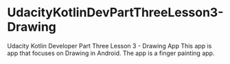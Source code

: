 # UdacityKotlinDevPartThreeLesson3-Drawing
Udacity Kotlin Developer Part Three Lesson 3 - Drawing App
This app is app that focuses on Drawing in Android.
The app is a finger painting app.
